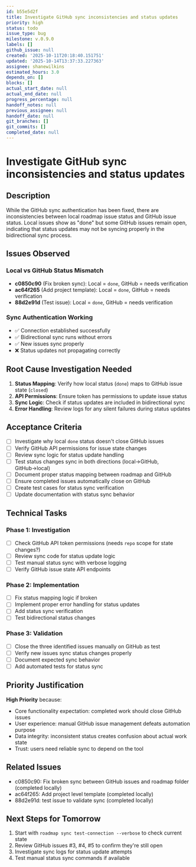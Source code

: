 ```yaml
---
id: b55e5d2f
title: Investigate GitHub sync inconsistencies and status updates
priority: high
status: todo
issue_type: bug
milestone: v.0.9.0
labels: []
github_issue: null
created: '2025-10-11T20:18:40.151751'
updated: '2025-10-14T13:37:33.227363'
assignee: shanewilkins
estimated_hours: 3.0
depends_on: []
blocks: []
actual_start_date: null
actual_end_date: null
progress_percentage: null
handoff_notes: null
previous_assignee: null
handoff_date: null
git_branches: []
git_commits: []
completed_date: null
---
```


# Investigate GitHub sync inconsistencies and status updates

## Description

While the GitHub sync authentication has been fixed, there are inconsistencies between local roadmap issue status and GitHub issue status. Local issues show as "done" but some GitHub issues remain open, indicating that status updates may not be syncing properly in the bidirectional sync process.

## Issues Observed

### Local vs GitHub Status Mismatch
- **c0850c90** (Fix broken sync): Local = `done`, GitHub = needs verification
- **ac64f265** (Add project template): Local = `done`, GitHub = needs verification  
- **88d2e91d** (Test issue): Local = `done`, GitHub = needs verification

### Sync Authentication Working
- ✅ Connection established successfully
- ✅ Bidirectional sync runs without errors
- ✅ New issues sync properly
- ❌ Status updates not propagating correctly

## Root Cause Investigation Needed

1. **Status Mapping**: Verify how local status (`done`) maps to GitHub issue state (`closed`)
2. **API Permissions**: Ensure token has permissions to update issue status
3. **Sync Logic**: Check if status updates are included in bidirectional sync
4. **Error Handling**: Review logs for any silent failures during status updates

## Acceptance Criteria

- [ ] Investigate why local `done` status doesn't close GitHub issues
- [ ] Verify GitHub API permissions for issue state changes
- [ ] Review sync logic for status update handling
- [ ] Test status changes sync in both directions (local→GitHub, GitHub→local)
- [ ] Document proper status mapping between roadmap and GitHub
- [ ] Ensure completed issues automatically close on GitHub
- [ ] Create test cases for status sync verification
- [ ] Update documentation with status sync behavior

## Technical Tasks

### Phase 1: Investigation
- [ ] Check GitHub API token permissions (needs `repo` scope for state changes?)
- [ ] Review sync code for status update logic
- [ ] Test manual status sync with verbose logging
- [ ] Verify GitHub issue state API endpoints

### Phase 2: Implementation
- [ ] Fix status mapping logic if broken
- [ ] Implement proper error handling for status updates
- [ ] Add status sync verification
- [ ] Test bidirectional status changes

### Phase 3: Validation
- [ ] Close the three identified issues manually on GitHub as test
- [ ] Verify new issues sync status changes properly
- [ ] Document expected sync behavior
- [ ] Add automated tests for status sync

## Priority Justification

**High Priority** because:
- Core functionality expectation: completed work should close GitHub issues
- User experience: manual GitHub issue management defeats automation purpose
- Data integrity: inconsistent status creates confusion about actual work state
- Trust: users need reliable sync to depend on the tool

## Related Issues

- c0850c90: Fix broken sync between GitHub issues and roadmap folder (completed locally)
- ac64f265: Add project level template (completed locally)  
- 88d2e91d: test issue to validate sync (completed locally)

## Next Steps for Tomorrow

1. Start with `roadmap sync test-connection --verbose` to check current state
2. Review GitHub issues #3, #4, #5 to confirm they're still open
3. Investigate sync logs for status update attempts
4. Test manual status sync commands if available